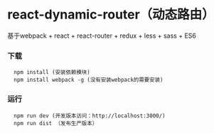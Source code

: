 # react-dynamic-router（动态路由）
基于webpack + react + react-router + redux + less + sass + ES6


### 下载
```
  npm install (安装依赖模块)
  npm install webpack -g (没有安装webpack的需要安装)
```

### 运行
```
  npm run dev (开发版本访问：http://localhost:3000/)
  npm run dist （发布生产版本）

```
